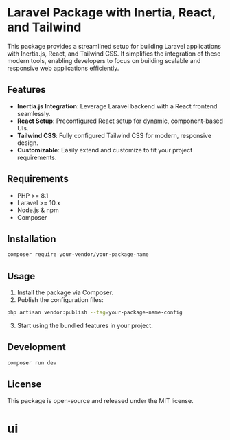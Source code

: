 # Laravel Package with Inertia, React, and Tailwind

This package provides a streamlined setup for building Laravel applications with Inertia.js, React, and Tailwind CSS. It
simplifies the integration of these modern tools, enabling developers to focus on building scalable and responsive web
applications efficiently.

## Features

- **Inertia.js Integration**: Leverage Laravel backend with a React frontend seamlessly.
- **React Setup**: Preconfigured React setup for dynamic, component-based UIs.
- **Tailwind CSS**: Fully configured Tailwind CSS for modern, responsive design.
- **Customizable**: Easily extend and customize to fit your project requirements.

## Requirements

- PHP >= 8.1
- Laravel >= 10.x
- Node.js & npm
- Composer

## Installation

```bash
composer require your-vendor/your-package-name
```

## Usage

1. Install the package via Composer.
2. Publish the configuration files:

```bash
php artisan vendor:publish --tag=your-package-name-config
```

3. Start using the bundled features in your project.

## Development
```bash
composer run dev
```


## License

This package is open-source and released under the MIT license.
# ui
